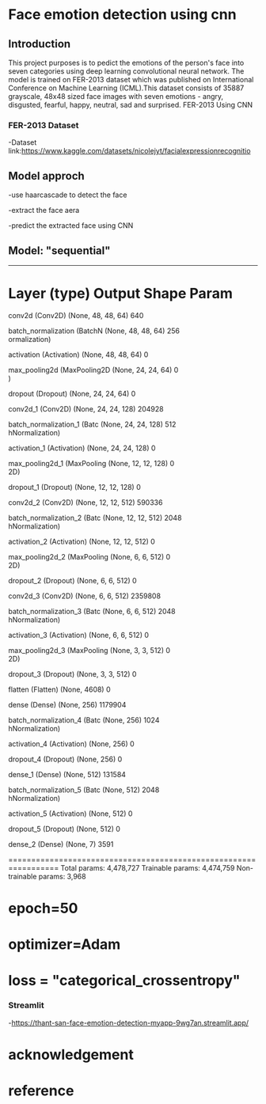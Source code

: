 # Face emotion detection using cnn
## Introduction
 This project purposes is to pedict the emotions of the person's face into seven categories using deep learning convolutional neural network.
 The model is trained on FER-2013 dataset which was published on International Conference on Machine Learning (ICML).This dataset consists 
 of 35887 grayscale, 48x48 sized face images with seven emotions - angry, disgusted, fearful, happy, neutral, sad and surprised.
FER-2013 Using CNN

### FER-2013 Dataset

-Dataset link:https://www.kaggle.com/datasets/nicolejyt/facialexpressionrecognitio
## Model approch
-use haarcascade to detect the face

-extract the face aera

-predict the extracted face using CNN 

## Model: "sequential"
_________________________________________________________________
 Layer (type)                Output Shape              Param    
=================================================================
 conv2d (Conv2D)             (None, 48, 48, 64)        640       
                                                                 
 batch_normalization (BatchN  (None, 48, 48, 64)       256       
 ormalization)                                                   
                                                                 
 activation (Activation)     (None, 48, 48, 64)        0         
                                                                 
 max_pooling2d (MaxPooling2D  (None, 24, 24, 64)       0         
 )                                                               
                                                                 
 dropout (Dropout)           (None, 24, 24, 64)        0         
                                                                 
 conv2d_1 (Conv2D)           (None, 24, 24, 128)       204928    
                                                                 
 batch_normalization_1 (Batc  (None, 24, 24, 128)      512       
 hNormalization)                                                 
                                                                 
 activation_1 (Activation)   (None, 24, 24, 128)       0         
                                                                 
 max_pooling2d_1 (MaxPooling  (None, 12, 12, 128)      0         
 2D)                                                             
                                                                 
 dropout_1 (Dropout)         (None, 12, 12, 128)       0         
                                                                 
 conv2d_2 (Conv2D)           (None, 12, 12, 512)       590336    
                                                                 
 batch_normalization_2 (Batc  (None, 12, 12, 512)      2048      
 hNormalization)                                                 
                                                                 
 activation_2 (Activation)   (None, 12, 12, 512)       0         
                                                                 
 max_pooling2d_2 (MaxPooling  (None, 6, 6, 512)        0         
 2D)                                                             
                                                                 
 dropout_2 (Dropout)         (None, 6, 6, 512)         0         
                                                                 
 conv2d_3 (Conv2D)           (None, 6, 6, 512)         2359808   
                                                                 
 batch_normalization_3 (Batc  (None, 6, 6, 512)        2048      
 hNormalization)                                                 
                                                                 
 activation_3 (Activation)   (None, 6, 6, 512)         0         
                                                                 
 max_pooling2d_3 (MaxPooling  (None, 3, 3, 512)        0         
 2D)                                                             
                                                                 
 dropout_3 (Dropout)         (None, 3, 3, 512)         0         
                                                                 
 flatten (Flatten)           (None, 4608)              0         
                                                                 
 dense (Dense)               (None, 256)               1179904   
                                                                 
 batch_normalization_4 (Batc  (None, 256)              1024      
 hNormalization)                                                 
                                                                 
 activation_4 (Activation)   (None, 256)               0         
                                                                 
 dropout_4 (Dropout)         (None, 256)               0         
                                                                 
 dense_1 (Dense)             (None, 512)               131584    
                                                                 
 batch_normalization_5 (Batc  (None, 512)              2048      
 hNormalization)                                                 
                                                                 
 activation_5 (Activation)   (None, 512)               0         
                                                                 
 dropout_5 (Dropout)         (None, 512)               0         
                                                                 
 dense_2 (Dense)             (None, 7)                 3591      
                                                                 
=================================================================
Total params: 4,478,727
Trainable params: 4,474,759
Non-trainable params: 3,968

# epoch=50
# optimizer=Adam
# loss = "categorical_crossentropy"

### Streamlit
-https://thant-san-face-emotion-detection-myapp-9wg7an.streamlit.app/
# acknowledgement
# reference

